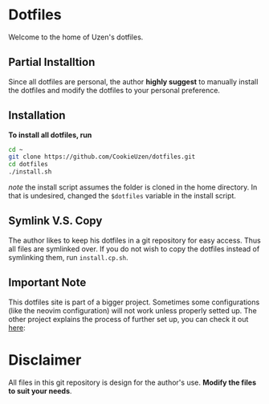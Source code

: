 # Dotfiles
Welcome to the home of Uzen's dotfiles.

## Partial Installtion
Since all dotfiles are personal, the author **highly suggest** to manually install the dotfiles and modify the dotfiles to your personal preference. 

## Installation
**To install all dotfiles, run**
```bash
cd ~
git clone https://github.com/CookieUzen/dotfiles.git
cd dotfiles
./install.sh
```
*note* the install script assumes the folder is cloned in the home directory. In that is undesired, changed the `$dotfiles` variable in the install script.

## Symlink V.S. Copy
The author likes to keep his dotfiles in a git repository for easy access. Thus all files are symlinked over. If you do not wish to copy the dotfiles instead of symlinking them, run `install.cp.sh`.

## Important Note
This dotfiles site is part of a bigger project. Sometimes some configurations (like the neovim configuration) will not work unless properly setted up. The other project explains the process of further set up, you can check it out [here](https://github.com/CookieUzen/Uzens-Manjaro-Setup):


# Disclaimer
All files in this git repository is design for the author's use. **Modify the files to suit your needs**.
